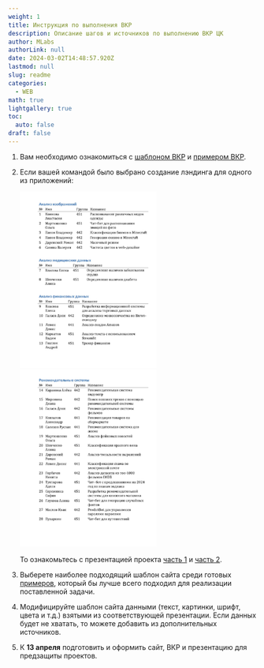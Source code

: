 ```yaml
---
weight: 1
title: Инструкция по выполнения ВКР
description: Описание шагов и источников по выполнению ВКР ЦК
author: MLabs
authorLink: null
date: 2024-03-02T14:48:57.920Z
lastmod: null
slug: readme
categories:
  - WEB
math: true
lightgallery: true
toc:
  auto: false
draft: false
---
```


1. Вам необходимо ознакомиться с [шаблоном ВКР](../files/Шаблон-ИФиЖ.docx) и [примером ВКР](../files/Пример_ВКР_(ycadm.ru).docx).

2. Если вашей командой было выбрано создание лэндинга для одного из приложений:

    <img src="../files/ИИС_защиты_images_Page1.jpg" alt="1 Блок проектов" style="zoom:35%;" />

    <img src="../files/ИИС_защиты_images_Page2.jpg" alt="2 Блок проектов" style="zoom:35%;" />

    То ознакомьтесь с презентацией проекта [часть 1](https://cloud.mail.ru/public/LKfg/U38MgwQ8G) и [часть 2](https://cloud.mail.ru/public/v8Kf/o8pqZe6ra).

3. Выберете наиболее подходящий шаблон сайта среди готовых [примеров](../examples), который бы лучше всего подходил для реализации поставленной задачи.

4. Модифицируйте шаблон сайта данными (текст, картинки, шрифт, цвета и т.д.) взятыми из соответствующей презентации. Если данных будет не хватать, то можете добавить из дополнительных источников.

5. К **13 апреля** подготовить и оформить сайт, ВКР и презентацию для предзащиты проектов.


